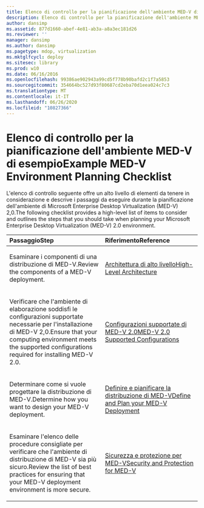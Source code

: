 ```yaml
---
title: Elenco di controllo per la pianificazione dell'ambiente MED-V di esempio
description: Elenco di controllo per la pianificazione dell'ambiente MED-V di esempio
author: dansimp
ms.assetid: 877d1660-abef-4e81-ab3a-a8a3ec181d26
ms.reviewer: ''
manager: dansimp
ms.author: dansimp
ms.pagetype: mdop, virtualization
ms.mktglfcycl: deploy
ms.sitesec: library
ms.prod: w10
ms.date: 06/16/2016
ms.openlocfilehash: 99386ae902943a99cd5f778b90bafd2c1f7a5853
ms.sourcegitcommit: 354664bc527d93f80687cd2eba70d1eea024c7c3
ms.translationtype: MT
ms.contentlocale: it-IT
ms.lasthandoff: 06/26/2020
ms.locfileid: "10827366"
---
```

# <span data-ttu-id="5db7f-103">Elenco di controllo per la pianificazione dell'ambiente MED-V di esempio</span><span class="sxs-lookup"><span data-stu-id="5db7f-103">Example MED-V Environment Planning Checklist</span></span>


<span data-ttu-id="5db7f-104">L'elenco di controllo seguente offre un alto livello di elementi da tenere in considerazione e descrive i passaggi da eseguire durante la pianificazione dell'ambiente di Microsoft Enterprise Desktop Virtualization (MED-V) 2,0.</span><span class="sxs-lookup"><span data-stu-id="5db7f-104">The following checklist provides a high-level list of items to consider and outlines the steps that you should take when planning your Microsoft Enterprise Desktop Virtualization (MED-V) 2.0 environment.</span></span>

<table>
<colgroup>
<col width="50%" />
<col width="50%" />
</colgroup>
<thead>
<tr class="header">
<th align="left"><span data-ttu-id="5db7f-105">Passaggio</span><span class="sxs-lookup"><span data-stu-id="5db7f-105">Step</span></span></th>
<th align="left"><span data-ttu-id="5db7f-106">Riferimento</span><span class="sxs-lookup"><span data-stu-id="5db7f-106">Reference</span></span></th>
</tr>
</thead>
<tbody>
<tr class="odd">
<td align="left"><p><span data-ttu-id="5db7f-107">Esaminare i componenti di una distribuzione di MED-V.</span><span class="sxs-lookup"><span data-stu-id="5db7f-107">Review the components of a MED-V deployment.</span></span></p></td>
<td align="left"><p><a href="high-level-architecturemedv2.md" data-raw-source="[High-Level Architecture](high-level-architecturemedv2.md)"><span data-ttu-id="5db7f-108">Architettura di alto livello</span><span class="sxs-lookup"><span data-stu-id="5db7f-108">High-Level Architecture</span></span></a></p></td>
</tr>
<tr class="even">
<td align="left"><p><span data-ttu-id="5db7f-109">Verificare che l'ambiente di elaborazione soddisfi le configurazioni supportate necessarie per l'installazione di MED-V 2,0.</span><span class="sxs-lookup"><span data-stu-id="5db7f-109">Ensure that your computing environment meets the supported configurations required for installing MED-V 2.0.</span></span></p></td>
<td align="left"><p><a href="med-v-20-supported-configurations.md" data-raw-source="[MED-V 2.0 Supported Configurations](med-v-20-supported-configurations.md)"><span data-ttu-id="5db7f-110">Configurazioni supportate di MED-V 2.0</span><span class="sxs-lookup"><span data-stu-id="5db7f-110">MED-V 2.0 Supported Configurations</span></span></a></p></td>
</tr>
<tr class="odd">
<td align="left"><p><span data-ttu-id="5db7f-111">Determinare come si vuole progettare la distribuzione di MED-V.</span><span class="sxs-lookup"><span data-stu-id="5db7f-111">Determine how you want to design your MED-V deployment.</span></span></p></td>
<td align="left"><p><a href="define-and-plan-your-med-v-deployment.md" data-raw-source="[Define and Plan your MED-V Deployment](define-and-plan-your-med-v-deployment.md)"><span data-ttu-id="5db7f-112">Definire e pianificare la distribuzione di MED-V</span><span class="sxs-lookup"><span data-stu-id="5db7f-112">Define and Plan your MED-V Deployment</span></span></a></p></td>
</tr>
<tr class="even">
<td align="left"><p><span data-ttu-id="5db7f-113">Esaminare l'elenco delle procedure consigliate per verificare che l'ambiente di distribuzione di MED-V sia più sicuro.</span><span class="sxs-lookup"><span data-stu-id="5db7f-113">Review the list of best practices for ensuring that your MED-V deployment environment is more secure.</span></span></p></td>
<td align="left"><p><a href="security-and-protection-for-med-v.md" data-raw-source="[Security and Protection for MED-V](security-and-protection-for-med-v.md)"><span data-ttu-id="5db7f-114">Sicurezza e protezione per MED-V</span><span class="sxs-lookup"><span data-stu-id="5db7f-114">Security and Protection for MED-V</span></span></a></p></td>
</tr>
</tbody>
</table>

 

 

 





